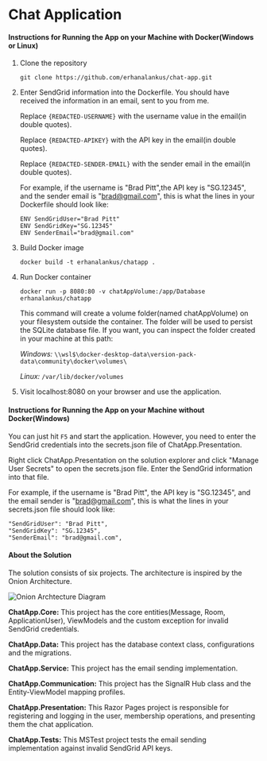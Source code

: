 ﻿# Chat Application

#### Instructions for Running the App on your Machine with Docker(Windows or Linux)

1. Clone the repository

	`git clone https://github.com/erhanalankus/chat-app.git`

2. Enter SendGrid information into the Dockerfile. You should have received the information in an email, sent to you from me.
	
	Replace `{REDACTED-USERNAME}` with the username value in the email(in double quotes).
	
	Replace `{REDACTED-APIKEY}` with the API key in the email(in double quotes).

	Replace `{REDACTED-SENDER-EMAIL}` with the sender email in the email(in double quotes).

	For example, if the username is "Brad Pitt",the API key is "SG.12345", and the sender email is "brad@gmail.com", this is what the lines in your Dockerfile should look like:

	```
	ENV SendGridUser="Brad Pitt"
	ENV SendGridKey="SG.12345"
	ENV SenderEmail="brad@gmail.com"
	```

3. Build Docker image

	`docker build -t erhanalankus/chatapp .`

4. Run Docker container

	`docker run -p 8080:80 -v chatAppVolume:/app/Database erhanalankus/chatapp`

	This command will create a volume folder(named chatAppVolume) on your filesystem outside the container. The folder will be used to persist the SQLite database file. If you want, you can inspect the folder created in your machine at this path:

	*Windows:* `\\wsl$\docker-desktop-data\version-pack-data\community\docker\volumes\`

	*Linux:* `/var/lib/docker/volumes`

5. Visit localhost:8080 on your browser and use the application.


#### Instructions for Running the App on your Machine without Docker(Windows)

You can just hit `F5` and start the application. However, you need to enter the SendGrid credentials into the secrets.json file of ChatApp.Presentation.

Right click ChatApp.Presentation on the solution explorer and click "Manage User Secrets" to open the secrets.json file. Enter the SendGrid information into that file.

For example, if the username is "Brad Pitt", the API key is "SG.12345", and the email sender is "brad@gmail.com", this is what the lines in your secrets.json file should look like:

```
"SendGridUser": "Brad Pitt",
"SendGridKey": "SG.12345",
"SenderEmail": "brad@gmail.com",
```


#### About the Solution

The solution consists of six projects. The architecture is inspired by the Onion Architecture.

![Onion Archtecture Diagram](http://yunus.hacettepe.edu.tr/~erhan03/img/onion.png)

**ChatApp.Core:** This project has the core entities(Message, Room, ApplicationUser), ViewModels and the custom exception for invalid SendGrid credentials.

**ChatApp.Data:** This project has the database context class, configurations and the migrations.

**ChatApp.Service:** This project has the email sending implementation.

**ChatApp.Communication:** This project has the SignalR Hub class and the Entity-ViewModel mapping profiles.

**ChatApp.Presentation:** This Razor Pages project is responsible for registering and logging in the user, membership operations, and presenting them the chat application.

**ChatApp.Tests:** This MSTest project tests the email sending implementation against invalid SendGrid API keys.